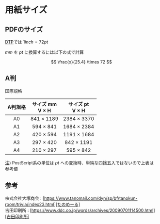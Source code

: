 # 用紙サイズ

## PDFのサイズ

[DTP][DTP]では $1inch = 72pt$

$mm$ を $pt$ に換算するには以下の式で計算

$$
\frac{x}{25.4} \times 72
$$

[DTP]: https://e-words.jp/w/DTP.html

## A判

国際規格

| A判規格 | サイズ mm </br> V $\times$ H | サイズ pt </br> V $\times$ H |
| :-----: | :--------------------------: | :--------------------------: |
|   A0    |      841 $\times$ 1189       |      2384 $\times$ 3370      |
|   A1    |       594 $\times$ 841       |      1684 $\times$ 2384      |
|   A2    |       420 $\times$ 594       |      1191 $\times$ 1684      |
|   A3    |       297 $\times$ 420       |      842 $\times$ 1191       |
|   A4    |       210 $\times$ 297       |       595 $\times$ 842       |

[注][変換誤差]) PostScript系の単位は $pt$ への変換時、単純な四捨五入ではないので上表は参考値

[変換誤差]: https://www.ddc.co.jp/words/archives/20090701114500.html#%E8%A3%9C%E8%B6%B31aPostScript%E3%81%AE%E5%8D%98%E4%BD%8D%E7%B3%BB%E3%81%AF%E3%83%9D%E3%82%A4%E3%83%B3%E3%83%88%E3%81%AA%E3%81%AE%E3%81%A701mm%E3%81%8B%E3%82%89%E3%81%AE%E5%A4%89%E6%8F%9B%E8%AA%A4%E5%B7%AE%E3%81%AB%E6%B3%A8%E6%84%8F

## 参考

株式会社大塚商会 : [https://www.tanomail.com/dyn/sp/bf/tanokun-room/trivia/index23.html][たのめーる]  
吉田印刷所 : [https://www.ddc.co.jp/words/archives/20090701114500.html][吉田印刷所]

[たのめーる]: https://www.tanomail.com/dyn/sp/bf/tanokun-room/trivia/index23.html
[吉田印刷所]: https://www.ddc.co.jp/words/archives/20090701114500.html